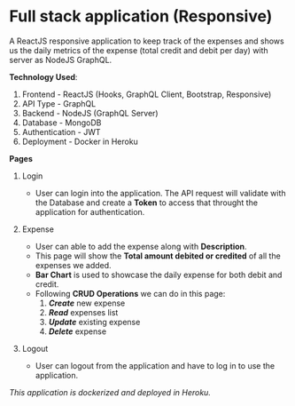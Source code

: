 # Full stack application (Responsive)

A ReactJS responsive application to keep track of the expenses and shows us the daily metrics of the expense (total credit and debit per day) with server as NodeJS GraphQL.

**Technology Used**:
1. Frontend - ReactJS (Hooks, GraphQL Client, Bootstrap, Responsive)
2. API Type - GraphQL
3. Backend  - NodeJS (GraphQL Server)
4. Database - MongoDB
5. Authentication - JWT
6. Deployment - Docker in Heroku

**Pages**
1. Login
   - User can login into the application. The API request will validate with the Database and create a **Token** to access that throught the application for authentication.

2. Expense
   - User can able to add the expense along with **Description**. 
   - This page will show the **Total amount debited or credited** of all the expenses we added.
   - **Bar Chart** is used to showcase the daily expense for both debit and credit.
   - Following **CRUD Operations** we can do in this page:
        1. ***Create*** new expense
        2. ***Read*** expenses list
        3. ***Update*** existing expense
        4. ***Delete*** expense

3. Logout
   - User can logout from the application and have to log in to use the application.

*This application is dockerized and deployed in Heroku.*




